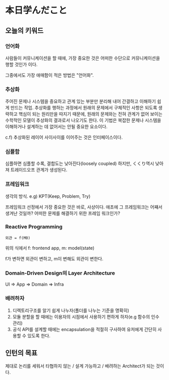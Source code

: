 # 本日学んだこと

## 오늘의 키워드

### 언어화

사람들이 커뮤니케이션을 할 때에, 가장 중요한 것은 어떠한 수단으로 커뮤니케이션을 행할 것인가 이다.

그중에서도 가장 애매함이 적은 방법은 "언어화".

### 추상화

주어진 문제나 시스템을 중요하고 관계 있는 부분만 분리해 내어 간결하고 이해하기 쉽게 만드는 작업. 추상화를 행하는 과정에서 원래의 문제에서 구체적인 사항은 되도록 생략하고 핵심이 되는 원리만을 따지기 때문에, 원래의 문제와는 전혀 관계가 없어 보이는 수학적인 모델이 추상화의 결과로서 나오기도 한다. 이 기법은 복잡한 문제나 시스템을 이해하거나 설계하는 데 없어서는 안될 중요한 요소이다.

c.f) 추상화된 레이어 사이사이를 이어주는 것은 인터페이스이다.

### 심플함

심플하면 심플할 수록, 결합도는 낮아진다(loosely coupled) 하지만, くくり역시 낮아져 트레이드오프 관계가 생성된다.

### 프레임워크

생각의 방식. e.g) KPT(Keep, Problem, Try)

프레임워크 선정에서 가장 중요한 것은 바로, 사상이다. 애초에 그 프레임워크는 어쨰서 생겨난 것일까? 어떠한 문제를 해결하기 위한 프레임 워크인가?

### Reactive Programming

```
외관 = f(M0)
```

위의 식에서 f: frontend app, m: model(state)

f가 변하면 외관이 변하고, m이 변해도 외관이 변한다.

### Domain-Driven Design의 Layer Architecture

UI => App => Domain => Infra

### 배려하자

1. 디렉토리구조를 알기 쉽게 나누자(폴더를 나누는 기준을 명확히)
2. 모듈 분할을 할 때에는 이용자의 시점에서 사용하기 편하게 하자(e.g 함수의 인수 관리)
3. 공식 API를 설계할 때에는 encapsulation을 적절히 구사하여 유저에게 간단히 사용할 수 있도록 한다.

## 인턴의 목표

제대로 논리를 세워서 타협하지 않는 / 설계 가능하고 / 배려하는 Architect가 되는 것이다.
